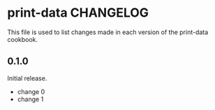 # print-data CHANGELOG

This file is used to list changes made in each version of the print-data cookbook.

## 0.1.0

Initial release.

- change 0
- change 1

